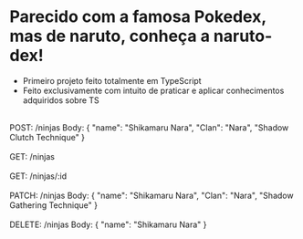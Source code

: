 # Parecido com a famosa Pokedex, mas de naruto, conheça a naruto-dex!

 - Primeiro projeto feito totalmente em TypeScript
 - Feito exclusivamente com intuito de praticar e aplicar conhecimentos adquiridos sobre TS 
<br>
POST: /ninjas
Body: { "name": "Shikamaru Nara", "Clan": "Nara", "Shadow Clutch Technique" }
</br>

<br>
GET: /ninjas
</br> 

<br>
GET: /ninjas/:id
</br>
 
<br>
PATCH: /ninjas
Body: { "name": "Shikamaru Nara", "Clan": "Nara", "Shadow Gathering Technique" }
</br>

<br>
DELETE: /ninjas
Body: { "name": "Shikamaru Nara" }
</br>
